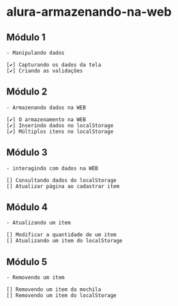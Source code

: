 # alura-armazenando-na-web

## Módulo 1

    - Manipulando dados

    [✔️] Capturando os dados da tela
    [✔️] Criando as validações

## Módulo 2

    - Armazenando dados na WEB

    [✔️] O armazenamento na WEB
    [✔️] Inserindo dados no localStorage
    [✔️] Múltiplos itens no localStorage

## Módulo 3

    - interagindo com dados na WEB

    [] Consultando dados do localStorage
    [] Atualizar página ao cadastrar item

## Módulo 4

    - Atualizando um item

    [] Modificar a quantidade de um item
    [] Atualizando um item do localStorage

## Módulo 5

    - Removendo um item

    [] Removendo um item da mochila
    [] Removendo um item do localStorage
